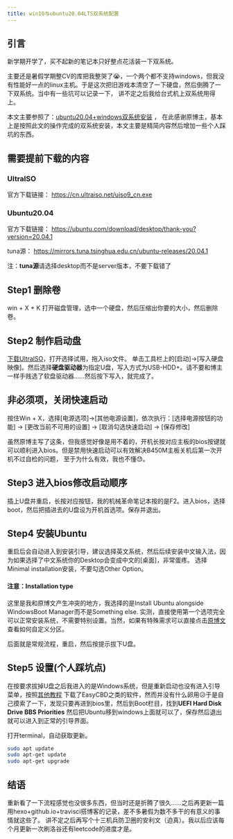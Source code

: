 ```yaml
---
title: win10与ubuntu20.04LTS双系统配置
---
```

## 引言
新学期开学了，买不起新的笔记本只好整点花活装一下双系统。

主要还是暑假学期整CV的库把我整哭了😭，一个两个都不支持windows，但我没有性能好一点的linux主机。于是这次把旧游戏本清空了一下硬盘，然后倒腾了一下双系统。当中有一些坑可以记录一下，
讲不定之后我给台式机上双系统用得上。

本文主要参照了：[ubuntu20.04+windows双系统安装](https://blog.csdn.net/Amorx12345/article/details/97510324) ，
在此感谢原博主，基本上是按照此文的操作完成的双系统安装，本文主要是精简内容然后增加一些个人踩坑的东西。

## 需要提前下载的内容
### UltralSO

官方下载链接：
https://cn.ultraiso.net/uiso9_cn.exe

### Ubuntu20.04

官方下载链接：
https://ubuntu.com/download/desktop/thank-you?version=20.04.1

tuna源：
https://mirrors.tuna.tsinghua.edu.cn/ubuntu-releases/20.04.1

注：**tuna源**请选择desktop而不是server版本，不要下载错了

## Step1 删除卷
win + X + K 打开磁盘管理，选中一个硬盘，然后压缩出你要的大小，然后删除卷。

## Step2 制作启动盘
[下载UltralSO](https://cn.ultraiso.net/uiso9_cn.exe)，打开选择试用，拖入iso文件。
单击工具栏上的[启动]->[写入硬盘映像]。然后选择**硬盘驱动器**为指定U盘，写入方式为USB-HDD+。请不要和博主一样手贱选了软盘驱动器……然后按下写入，就完成了。

## 非必须项，关闭快速启动
按住Win + X，选择[电源选项]->[其他电源设置]，依次执行：[选择电源按钮的功能] -> [更改当前不可用的设置] -> [取消勾选快速启动] -> [保存修改]

虽然原博主写了这条，但我感觉好像是用不着的，开机长按对应主板的bios按键就可以顺利进入bios。但是禁用快速启动可以有效解决B450M主板关机后第一次开机不过自检的问题，
至于为什么有效，我也不懂😓。

## Step3 进入bios修改启动顺序
插上U盘并重启，长按对应按钮，我的机械革命笔记本按的是F2。进入bios，选择boot，然后把插进去的U盘设为开机首选项。保存并退出。

## Step4 安装Ubuntu
重启后会自动进入到安装引导，建议选择英文系统，然后后续安装中文输入法，因为如果选择了中文系统你的Desktop会变成中文的[桌面]，非常蛋疼。
选择Minimal installation安装，不要勾选Other Option。

#### 注意：Installation type
这里是我和原博文产生冲突的地方，我选择的是Install Ubuntu alongside WindowsBoot Manager而不是Something else.
实测，直接使用第一个选项完全可以正常安装系统，不需要特别设置。当然，如果有特殊需求可以直接点击[原博文](https://blog.csdn.net/Amorx12345/article/details/97510324)
查看如何自定义分区。

后面就是常规流程，重启，然后按提示拔下U盘。

## Step5 设置(个人踩坑点)
在按要求拔掉U盘之后我进入的是Windows系统，但是重新启动也没有进入引导菜单，按照[其他教程](https://blog.csdn.net/billy_chen_2013/article/details/17425363?utm_medium=distribute.pc_aggpage_search_result.none-task-blog-2~all~first_rank_v2~rank_v25-6-17425363.nonecase&utm_term=easybcd%E8%AF%86%E5%88%AB%E4%B8%8D%E4%BA%86linux)
下载了EasyCBD之类的软件，然而并没有什么卵用😥于是自己摸索了一下，发现只要再进到bios里，然后到Boot栏目，找到**UEFI Hard Disk Drive BBS Priorities**
然后把Ubuntu移到windows上面就可以了，保存然后退出就可以进入到正常的引导界面。

打开terminal，自动获取更新。

```bash
sudo apt update
sudo apt-get update
sudo apt-get upgrade
```

## 结语
重新看了一下流程感觉也没很多东西，但当时还是折腾了很久……之后再更新一篇用hexo+github.io+travisci搭博客的记录，差不多暑假为数不多干的有意义的事情就这些了。
讲不定之后再写个十三机兵防卫圈的安利文（迫真）。我以后应该每个月更新一次刷洛谷还有leetcode的进度才是。
